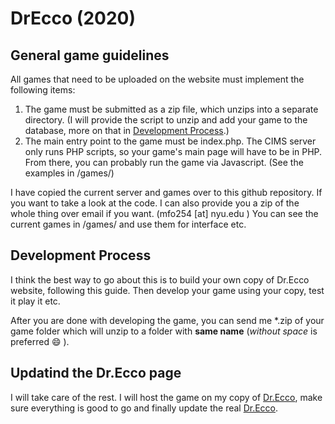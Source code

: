 # DrEcco (2020)
## General game guidelines
All games that need to be uploaded on the website must implement the following
items:

1. The game must be submitted as a zip file, which unzips into a separate directory. (I will provide the script to unzip and add your game to the database, more on that in [Development Process](https://github.com/mustafafu/DrEcco#development-process).)
2. The main entry point to the game must be index.php. The CIMS server only runs PHP scripts, so your game's main page will have to be in PHP. From there, you can probably run the game via Javascript. (See the examples in /games/)

I have copied the current server and games over to this github repository. If you want to take a look at the code. I can also provide you a zip of the whole thing over email if you want. (mfo254 [at] nyu.edu )
You can see the current games in /games/ and use them for interface etc.

## Development Process
I think the best way to go about this is to build your own copy of Dr.Ecco website, following this guide. Then develop your game using your copy, test it play it etc.

After you are done with developing the game, you can send me \*.zip of your game folder which will unzip to a folder with **same name** (*without space* is preferred :smile: ).


## Updatind the Dr.Ecco page
I will take care of the rest. I will host the game on my copy of [Dr.Ecco](https://cims.nyu.edu/~mfo254/hps/), make sure everything is good to go and finally update the real [Dr.Ecco](https://cims.nyu.edu/drecco2016/).
